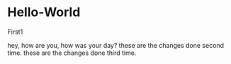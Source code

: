 # Hello-World
First1


hey,
    how are you, how was your day?
    these are the changes done second time.
        these are the changes done third time.
